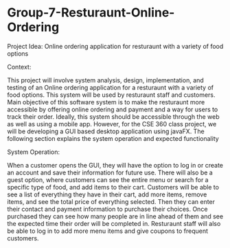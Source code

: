 # Group-7-Resturaunt-Online-Ordering
Project Idea: Online ordering application for resturaunt with a variety of food options

Context:

This project will involve system analysis, design, implementation, and testing of an Online ordering application for a resturaunt with a variety of food options. This system will be used by resturaunt staff and customers. Main objective of this software system is to make the resturaunt more accessible by offering online ordering and payment and a way for users to track their order. Ideally, this system should be accessible through the web as well as using a mobile app. However, for the CSE 360 class project, we will be developing a GUI based desktop application using javaFX. The following section explains the system operation and expected functionality

System Operation:

When a customer opens the GUI, they will have the option to log in or create an account and save their information for future use. There will also be a guest option, where customers can see the entire menu or search for a specific type of food, and add items to their cart. Customers will be able to see a list of everything they have in their cart, add more items, remove items, and see the total price of everything selected. Then they can enter their contact and payment information to purchase their choices. Once purchased they can see how many people are in line ahead of them and see the expected time their order will be completed in. Resturaunt staff will also be able to log in to add more menu items and give coupons to frequent customers.
